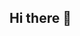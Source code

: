 ## Hi there 👋

<!--
**IgorSaddock/IgorSaddock** is a ✨ _special_ ✨ repository because its `README.md` (this file) appears on your GitHub profile.

Here are some ideas to get you started:

- 🌱 I’m currently learning ... JS
- 😄 Pronouns: ... He/Him
